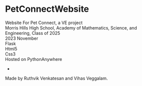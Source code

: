 # PetConnectWebsite
Website For Pet Connect, a VE project\
Morris Hills High School, Academy of Mathematics, Science, and Engineering, Class of 2025\
2023 November \
Flask\
Html5 \
Css3\
Hosted on PythonAnywhere

-

Made by Ruthvik Venkatesan and Vihas Veggalam. 
